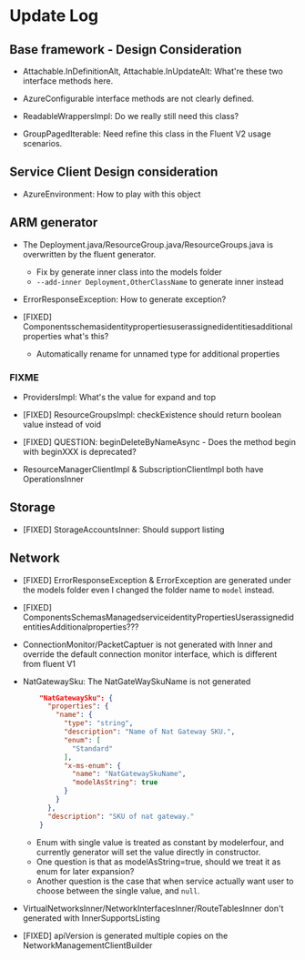 # Update Log

## Base framework - Design Consideration 

 - Attachable.InDefinitionAlt, Attachable.InUpdateAlt: What're these two interface methods here.
 
 - AzureConfigurable interface methods are not clearly defined.
 
 - ReadableWrappersImpl: Do we really still need this class?
 
 - GroupPagedIterable: Need refine this class in the Fluent V2 usage scenarios.
 
## Service Client Design consideration 
   
   - AzureEnvironment: How to play with this object
 
## ARM generator
 
  - The Deployment.java/ResourceGroup.java/ResourceGroups.java is overwritten by the fluent generator.
    * Fix by generate inner class into the models folder
    * `--add-inner Deployment,OtherClassName` to generate inner instead
  
  - ErrorResponseException: How to generate exception?
  
  - [FIXED] Componentsschemasidentitypropertiesuserassignedidentitiesadditionalproperties what's this? 
    * Automatically rename for unnamed type for additional properties
  
### FIXME
 
  - ProvidersImpl: What's the value for expand and top
  
  - [FIXED] ResourceGroupsImpl: checkExistence should return boolean value instead of void
  
  - [FIXED] QUESTION: beginDeleteByNameAsync - Does the method begin with beginXXX is deprecated? 
  
  - ResourceManagerClientImpl & SubscriptionClientImpl both have OperationsInner
  
 
 ## Storage 
  - [FIXED] StorageAccountsInner: Should support listing
  
  
 ## Network 
 - [FIXED] ErrorResponseException & ErrorException are generated under the models folder even I changed the folder name to `model` instead.
 - [FIXED] ComponentsSchemasManagedserviceidentityPropertiesUserassignedidentitiesAdditionalproperties???
 - ConnectionMonitor/PacketCaptuer is not generated with Inner and override the default connection monitor interface, which is different from fluent V1
  
 - NatGatewaySku: The NatGateWaySkuName is not generated 
  
    ```JSON
        "NatGatewaySku": {
          "properties": {
            "name": {
              "type": "string",
              "description": "Name of Nat Gateway SKU.",
              "enum": [
                "Standard"
              ],
              "x-ms-enum": {
                "name": "NatGatewaySkuName",
                "modelAsString": true
              }
            }
          },
          "description": "SKU of nat gateway."
        }
    ```
    
    * Enum with single value is treated as constant by modelerfour, and currently generator will set the value directly in constructor.
    * One question is that as modelAsString=true, should we treat it as enum for later expansion?
    * Another question is the case that when service actually want user to choose between the single value, and `null`.

  - VirtualNetworksInner/NetworkInterfacesInner/RouteTablesInner don't generated with InnerSupportsListing
  - [FIXED] apiVersion is generated multiple copies on the NetworkManagementClientBuilder
